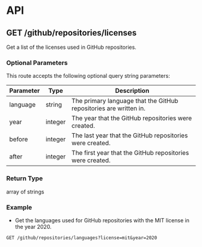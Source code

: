 # API

## GET /github/repositories/licenses

Get a list of the licenses used in GitHub repositories.

### Optional Parameters

This route accepts the following optional query string parameters:

| Parameter | Type | Description |
| --- | --- | --- |
| language | string | The primary language that the GitHub repositories are written in. |
| year | integer | The year that the GitHub repositories were created. |
| before | integer | The last year that the GitHub repositories were created. |
| after | integer | The first year that the GitHub repositories were created. |

### Return Type

array of strings

### Example

- Get the languages used for GitHub repositories with the MIT license in the year 2020.
```
GET /github/repositories/languages?license=mit&year=2020
```